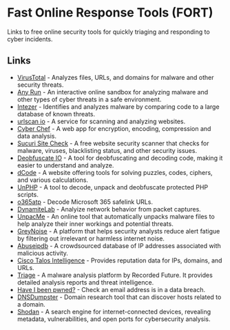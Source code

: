 # Fast Online Response Tools (FORT)
Links to free online security tools for quickly triaging and responding to cyber incidents.

## Links

-   [VirusTotal](https://www.virustotal.com) - Analyzes files, URLs, and domains for malware and other security threats.
-   [Any Run](https://any.run/) - An interactive online sandbox for analyzing malware and other types of cyber threats in a safe environment.
-   [Intezer](https://analyze.intezer.com/scan) - Identifies and analyzes malware by comparing code to a large database of known threats.
-   [urlscan io](https://urlscan.io/) - A service for scanning and analyzing websites.
-   [Cyber Chef](https://cyberchef.org/) - A web app for encryption, encoding, compression and data analysis.
-   [Sucuri Site Check](https://sitecheck.sucuri.net/) - A free website security scanner that checks for malware, viruses, blacklisting status, and other security issues.
-   [Deobfuscate IO](https://deobfuscate.io/) - A tool for deobfuscating and decoding code, making it easier to understand and analyze.
-   [dCode](https://www.dcode.fr/en) - A website offering tools for solving puzzles, codes, ciphers, and various calculations.
-   [UnPHP](https://www.unphp.net/) - A tool to decode, unpack and deobfuscate protected PHP scripts.
-   [o365atp](https://o365atp.com/) - Decode Microsoft 365 safelink URLs.
-   [DynamiteLab](https://lab.dynamite.ai/) - Analyize network behavior from packet captures.
-   [UnpacMe](https://www.unpac.me/) - An online tool that automatically unpacks malware files to help analyze their inner workings and potential threats.
-   [GreyNoise](https://viz.greynoise.io/) - A platform that helps security analysts reduce alert fatigue by filtering out irrelevant or harmless internet noise.
-   [Abuseipdb](https://www.abuseipdb.com/) - A crowdsourced database of IP addresses associated with malicious activity.
-   [Cisco Talos Intelligence](https://talosintelligence.com/reputation_center/) - Provides reputation data for IPs, domains, and URLs.
-   [Triage](https://tria.ge/) - A malware analysis platform by Recorded Future. It provides detailed analysis reports and threat intelligence.
-   [Have I been pwned?](https://haveibeenpwned.com/) - Check an email address is in a data breach.
-   [DNSDumpster](https://dnsdumpster.com/) - Domain research tool that can discover hosts related to a domain.
-   [Shodan](https://www.shodan.io/dashboard) - A search engine for internet-connected devices, revealing metadata, vulnerabilities, and open ports for cybersecurity analysis.
